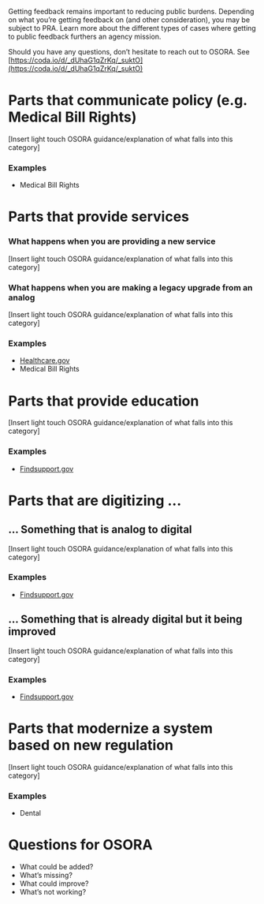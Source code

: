 Getting feedback remains important to reducing public burdens. Depending on what you’re getting feedback on (and other consideration), you may be subject to PRA. Learn more about the different types of cases where getting to public feedback furthers an agency mission.

Should you have any questions, don’t hesitate to reach out to OSORA. See [https://coda.io/d/_dUhaG1qZrKq/_suktO](https://coda.io/d/_dUhaG1qZrKq/_suktO) 

# Parts that communicate policy (e.g. Medical Bill Rights)

[Insert light touch OSORA guidance/explanation of what falls into this category]

### Examples

- Medical Bill Rights

# Parts that provide services 

### What happens when you are providing a new service

[Insert light touch OSORA guidance/explanation of what falls into this category]

### What happens when you are making a legacy upgrade from an analog

[Insert light touch OSORA guidance/explanation of what falls into this category]

### Examples

- [Healthcare.gov](Healthcare.gov)
- Medical Bill Rights

# Parts that provide education 

[Insert light touch OSORA guidance/explanation of what falls into this category]

### Examples

- [Findsupport.gov](Findsupport.gov) 

# Parts that are digitizing ...

## ... Something that is analog to digital

[Insert light touch OSORA guidance/explanation of what falls into this category]

### Examples

- [Findsupport.gov](Findsupport.gov) 

## ... Something that is already digital but it being improved

[Insert light touch OSORA guidance/explanation of what falls into this category]

### Examples

- [Findsupport.gov](Findsupport.gov) 

# Parts that modernize a system based on new regulation

[Insert light touch OSORA guidance/explanation of what falls into this category]

### Examples

- Dental



# **Questions for OSORA**

- What could be added?
- What’s missing?
- What could improve?
- What’s not working?

